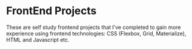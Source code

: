 # FrontEnd Projects

These are self study frontend projects that I've completed to gain more experience using frontend technologies: CSS (Flexbox, Grid, Materialize), HTML and Javascript etc.
